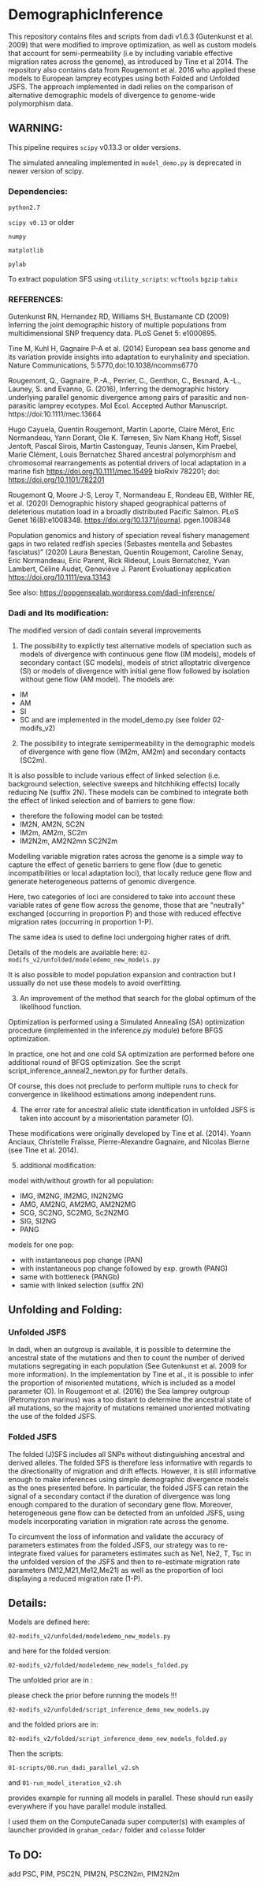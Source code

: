 # DemographicInference
This repository contains files and scripts from dadi v1.6.3 (Gutenkunst et al. 2009) that were modified to improve optimization, as well as custom models that account for semi-permeability (i.e by including variable effective migration rates across the genome), as introduced by Tine et al 2014. The repository also contains data from Rougemont et al. 2016 who applied these models to European lamprey ecotypes using both Folded and Unfolded JSFS. The approach implemented in dadi relies on the comparison of alternative demographic models of divergence to genome-wide polymorphism data.

## WARNING:

This pipeline requires `scipy` v0.13.3 or older versions. 

The simulated annealing implemented in  `model_demo.py` is deprecated in newer version of scipy.


### Dependencies:

`python2.7`

`scipy v0.13` or older

`numpy`

`matplotlib`

`pylab`

To extract population SFS using `utility_scripts`:
`vcftools`
`bgzip`
`tabix`

### REFERENCES:
 
Gutenkunst RN, Hernandez RD, Williams SH, Bustamante CD (2009) Inferring the joint demographic history of multiple populations from multidimensional SNP frequency data. PLoS Genet 5: e1000695.

Tine M, Kuhl H, Gagnaire P-A et al. (2014) European sea bass genome and its variation provide insights into adaptation to euryhalinity and speciation. Nature Communications, 5:5770,doi:10.1038/ncomms6770

Rougemont, Q., Gagnaire, P.-A., Perrier, C., Genthon, C., Besnard, A.-L., Launey, S. and Evanno, G. (2016), Inferring the demographic history underlying parallel genomic divergence among pairs of parasitic and non-parasitic lamprey ecotypes. Mol Ecol. Accepted Author Manuscript. https://doi:10.1111/mec.13664

Hugo Cayuela, Quentin Rougemont, Martin Laporte, Claire Mérot, Eric Normandeau, Yann Dorant, Ole K. Tørresen, Siv Nam Khang Hoff, Sissel Jentoft, Pascal Sirois, Martin Castonguay, Teunis Jansen, Kim Praebel, Marie Clément, Louis Bernatchez
Shared ancestral polymorphism and chromosomal rearrangements as potential drivers of local adaptation in a marine fish
https://doi.org/10.1111/mec.15499
bioRxiv 782201; doi: https://doi.org/10.1101/782201  

Rougemont Q, Moore J-S, Leroy T, Normandeau E, Rondeau EB, Withler RE, et al. (2020) 
Demographic history shaped geographical patterns of deleterious mutation load in a broadly distributed Pacific Salmon. PLoS Genet 16(8):e1008348. 
https://doi.org/10.1371/journal. pgen.1008348

Population genomics and history of speciation reveal fishery management gaps in two related redfish species (Sebastes mentella and Sebastes fasciatus)” (2020)
Laura Benestan, Quentin Rougemont, Caroline Senay, Eric Normandeau, Eric Parent, Rick Rideout, Louis Bernatchez, Yvan Lambert, Céline Audet, Geneviève J. Parent 
Evoluationay application https://doi.org/10.1111/eva.13143


See also: https://popgensealab.wordpress.com/dadi-inference/

### Dadi and Its modification:

The modified version of dadi contain several improvements

1. The possibility to explictly test alternative models of speciation such as models of divergence with continuous gene flow (IM models), models of secondary contact (SC models), models of strict alloptatric divergence (SI) or models of divergence with initial gene flow followed by isolation without gene flow (AM model). The models are:  
  * IM 
  * AM 
  * SI 
  * SC 
   and are implemented in the model_demo.py (see folder 02-modifs_v2)

2. The possibility to integrate semipermeability in the demographic models of divergence with gene flow (IM2m, AM2m) and secondary contacts (SC2m).

It is also possible to include various effect of linked selection (i.e. background selection, selective sweeps and hitchhiking effects) locally reducing Ne (suffix 2N).
These models can be combined to integrate both the effect of linked selection and of barriers to gene flow:
  * therefore the following model can be tested:
  * IM2N, AM2N, SC2N
  * IM2m, AM2m, SC2m
  * IM2N2m, AM2N2mn SC2N2m  

Modelling variable migration rates across the genome  is a simple way to capture the effect of genetic barriers to gene flow (due to genetic incompatibilities or local adaptation loci), that locally reduce gene flow and
generate heterogeneous patterns of genomic divergence. 

Here, two categories of loci are considered to take into account these variable rates of gene flow across the genome, those that are "neutrally" exchanged (occurring in proportion P) 
and those with reduced effective migration rates (occurring in proportion 1-P). 

The same idea is used to define loci undergoing higher rates of drift.

Details of the models are available here: `02-modifs_v2/unfolded/modeledemo_new_models.py`

It is also possible to model population expansion and contraction but I ussually do not use these models to avoid overfitting.


3. An improvement of the method that search for the global optimum of the likelihood function. 

Optimization is performed using a Simulated Annealing (SA) optimization procedure (implemented in the inference.py module) before BFGS optimization. 

In practice, one hot and one cold SA optimization are performed before  one additional round of BFGS optimization. 
See the script script_inference_anneal2_newton.py for further details. 

Of course, this does not preclude to perform multiple runs to check for convergence in likelihood estimations among independent runs.

4. The error rate for ancestral allelic state identification in unfolded JSFS is taken into account by a misorientation parameter (O).

These modifications were originally developed by Tine et al. (2014). Yoann Anciaux, Christelle Fraïsse, Pierre-Alexandre Gagnaire, and Nicolas Bierne (see Tine et al. 2014).

5. additional modification:

model with/without growth for all population:
 * IMG, IM2NG, IM2MG, IN2N2MG
 * AMG, AM2NG, AM2MG, AM2N2MG
 * SCG, SC2NG, SC2MG, Sc2N2MG
 * SIG, SI2NG
 * PANG

models for one pop:
 * with instantaneous pop change (PAN)
 * with instantaneous pop change followed by exp. growth (PANG)
 * same with bottleneck (PANGb)
 * samie with linked selection (suffix 2N)

## Unfolding and Folding:

### Unfolded JSFS

In dadi, when an outgroup is available, it is possible to determine the ancestral state of the mutations and then to count the number of derived mutations segregating in each population (See Gutenkunst et al. 2009 for more information). In the implementation by Tine et al., it is possible to infer the proportion of misoriented mutations, which is included as a model parameter (O). In Rougemont et al. (2016) the Sea lamprey outgroup (Petromyzon marinus) was a too distant to determine the ancestral state of all mutations, so the majority of mutations remained unoriented motivating the use of the folded JSFS.

### Folded JSFS

The folded (J)SFS includes all SNPs without distinguishing ancestral and derived alleles. The folded SFS is therefore less informative with regards to the directionality of migration and drift effects. However, it is still informative enough to make inferences using simple demographic divergence models as the ones presented before. In particular, the folded JSFS can retain the signal of a secondary contact if the duration of divergence was long enough compared to the duration of secondary gene flow. Moreover, heterogeneous gene flow can be detected from an unfolded JSFS, using models incorporating variation in migration rate across the genome.

To circumvent the loss of information and validate the accuracy of parameters estimates from the folded JSFS, our strategy was to re-integrate fixed values for parameters estimates such as Ne1, Ne2, T, Tsc in the unfolded version of the JSFS and then to re-estimate migration rate parameters (M12,M21,Me12,Me21) as well as the proportion of loci displaying a reduced migration rate (1-P). 

## Details:

Models are defined here:

`02-modifs_v2/unfolded/modeledemo_new_models.py`

and here for the folded version:

`02-modifs_v2/folded/modeledemo_new_models_folded.py`

The unfolded prior are in : 

please check the prior before running the models !!!  

`02-modifs_v2/unfolded/script_inference_demo_new_models.py`

and  the folded priors are in:

`02-modifs_v2/folded/script_inference_demo_new_models_folded.py`

Then the scripts:

`01-scripts/00.run_dadi_parallel_v2.sh`

and `01-run_model_iteration_v2.sh`

provides example for running all models in parallel. These should run easily everywhere if you have parallel module installed.

I used them on the ComputeCanada super computer(s) with examples of launcher provided in `graham_cedar/` folder and `colosse` folder

## To DO:  
add PSC, PIM,  PSC2N, PIM2N, PSC2N2m, PIM2N2m 
